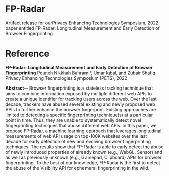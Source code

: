 # FP-Radar
Artifact release for ourPrivacy Enhancing Technologies Symposium, 2022  paper entitled FP-Radar: Longitudinal Measurement and Early Detection of Browser Fingerprinting

# Reference
**FP-Radar: Longitudinal Measurement and Early Detection of Browser Fingerprinting** Pouneh Nikkhah Bahrami*, Umar Iqbal, and Zubair Shafiq
Privacy Enhancing Technologies Symposium (PETS), 2022

**Abstract**-- Browser fingerprinting is a stateless tracking technique that aims to combine information exposed by multiple different web APIs to create a unique identifier for tracking users across the web. Over the last decade, trackers have abused several existing and newly proposed web APIs to further enhance the browser fingerprint. Existing approaches are limited to detecting a specific fingerprinting technique(s) at a particular point in time. Thus, they are unable to systematically detect novel fingerprinting techniques that abuse different web APIs. In this paper, we propose FP-Radar, a machine learning approach that leverages longitudinal measurements of web API usage on top-100K websites over the last decade for early detection of new and evolving browser fingerprinting techniques. The results show that FP-Radar is able to early detect the abuse of newly introduced properties of already known (e.g., WebGL, Sensor) and as well as previously unknown (e.g., Gamepad, Clipboard) APIs for browser fingerprinting.
To the best of our knowledge, FP-Radar is the first to
detect the abuse of the Visibility API for ephemeral
fingerprinting in the wild.
